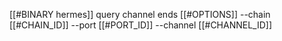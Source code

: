 [[#BINARY hermes]] query channel ends [[#OPTIONS]] --chain [[#CHAIN_ID]] --port [[#PORT_ID]] --channel [[#CHANNEL_ID]]